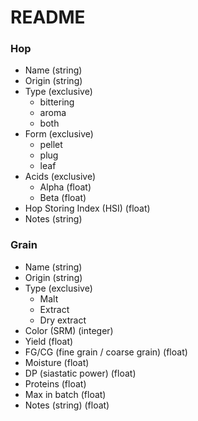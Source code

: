 # README #

### Hop ###
* Name (string)
* Origin (string)
* Type (exclusive)
    * bittering
    * aroma
    * both
* Form (exclusive)
    * pellet
    * plug
    * leaf
* Acids (exclusive)
    * Alpha (float)
    * Beta (float)
* Hop Storing Index (HSI) (float)
* Notes (string)

### Grain ###
* Name (string)
* Origin (string)
* Type (exclusive)
    * Malt
    * Extract
    * Dry extract
* Color (SRM) (integer)
* Yield (float)
* FG/CG (fine grain / coarse grain) (float)
* Moisture (float)
* DP (siastatic power) (float)
* Proteins (float)
* Max in batch (float)
* Notes (string) (float)